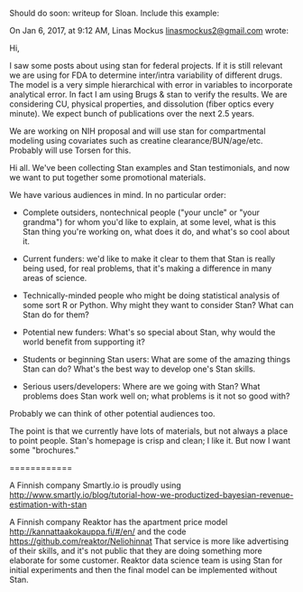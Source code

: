 Should do soon:  writeup for Sloan.  Include this example:

On Jan 6, 2017, at 9:12 AM, Linas Mockus <linasmockus2@gmail.com> wrote:


Hi,

I saw some posts about using stan for federal projects. If it is still relevant we are using for FDA to determine inter/intra variability of different drugs. The model is a very simple hierarchical with error in variables to incorporate analytical error. In fact I am using Brugs & stan to verify the results. We are considering CU, physical properties, and dissolution (fiber optics every minute). We expect bunch of publications over the next 2.5 years.

We are working on NIH proposal and will use stan for compartmental modeling using covariates such as creatine clearance/BUN/age/etc. Probably will use Torsen for this. 

Hi all.  We've been collecting Stan examples and Stan testimonials, and now we want to put together some promotional materials.

We have various audiences in mind.  In no particular order:

- Complete outsiders, nontechnical people ("your uncle" or "your grandma") for whom you'd like to explain, at some level, what is this Stan thing you're working on, what does it do, and what's so cool about it.

- Current funders:  we'd like to make it clear to them that Stan is really being used, for real problems, that it's making a difference in many areas of science.

- Technically-minded people who might be doing statistical analysis of some sort R or Python.  Why might they want to consider Stan?  What can Stan do for them?

- Potential new funders:  What's so special about Stan, why would the world benefit from supporting it?

- Students or beginning Stan users:  What are some of the amazing things Stan can do?  What's the best way to develop one's Stan skills.

- Serious users/developers:  Where are we going with Stan?  What problems does Stan work well on; what problems is it not so good with?

Probably we can think of other potential audiences too.

The point is that we currently have lots of materials, but not always a place to point people.  Stan's homepage is crisp and clean; I like it.  But now I want some "brochures."


============

A Finnish company Smartly.io is proudly using
http://www.smartly.io/blog/tutorial-how-we-productized-bayesian-revenue-estimation-with-stan

A Finnish company Reaktor has the apartment price model
http://kannattaakokauppa.fi/#/en/
and the code
https://github.com/reaktor/Neliohinnat
That service is more like advertising of their skills, and it's not public that they are doing something more elaborate for some customer. Reaktor data science team is using Stan for initial experiments and then the final model can be implemented without Stan.
